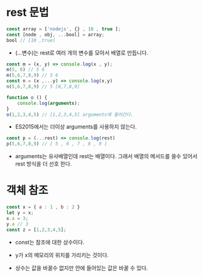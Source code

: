 # rest 문법

```js
const array = ['nodejs', {} , 10 , true ];
const [node , obj, ...bool] = array;
bool // [10 ,true]
```

- (...변수)는 rest로 여러 개의 변수를 모아서 배열로 만듭니다.

```js
const m = (x, y) => console.log(x , y);
m(5, 6) // 5 6
m(5,6,7,8,9) // 5 6
const n = (x ,...y) => console.log(x,y)
n(5,6,7,8,9) // 5 [6,7,8,9]
```

```js
function o () {
    console.log(arguments);
}
o(1,2,3,4,5) // [1,2,3,4,5] arguments에 들어간다.
```

- ES2015에서는 더이상 arguments를 사용하지 않는다.

```js
const p = (...rest) => console.log(rest)
p(5,6,7,8,9) // [ 5 , 6 , 7 , 8 , 9 ]
```

- arguments는 유사배열인데 rest는 배열이다. 그래서 배열의 메서드를 쓸수 있어서 rest 방식을 더 선호 한다.

# 객체 참조

```js
const x = { a : 1 , b : 2 }
let y = x;
x.a = 3;
y.a // 3
const z = [1,2,3,4,5];
```

- const는 참조에 대한 상수이다.

- y가 x의 메모리의 위치를 가리키는 것이다. 

- 상수는 값을 바꿀수 없지만 안에 들어있는 값은 바꿀 수 있다.

